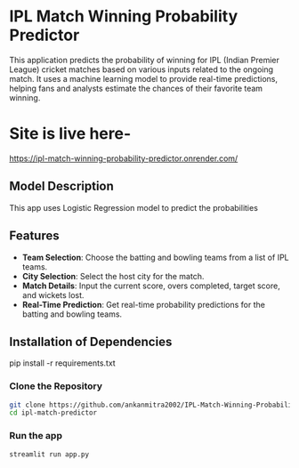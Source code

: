 # IPL Match Winning Probability Predictor

This application predicts the probability of winning for IPL (Indian Premier League) cricket matches based on various inputs related to the ongoing match. It uses a machine learning model to provide real-time predictions, helping fans and analysts estimate the chances of their favorite team winning.
# Site is live here-

https://ipl-match-winning-probability-predictor.onrender.com/

## Model Description

This app uses Logistic Regression model to predict the probabilities

## Features

- **Team Selection**: Choose the batting and bowling teams from a list of IPL teams.
- **City Selection**: Select the host city for the match.
- **Match Details**: Input the current score, overs completed, target score, and wickets lost.
- **Real-Time Prediction**: Get real-time probability predictions for the batting and bowling teams.

## Installation of Dependencies

pip install -r requirements.txt

### Clone the Repository

```sh
git clone https://github.com/ankanmitra2002/IPL-Match-Winning-Probability-Predictor
cd ipl-match-predictor
```
### Run the app

```sh
streamlit run app.py
```
